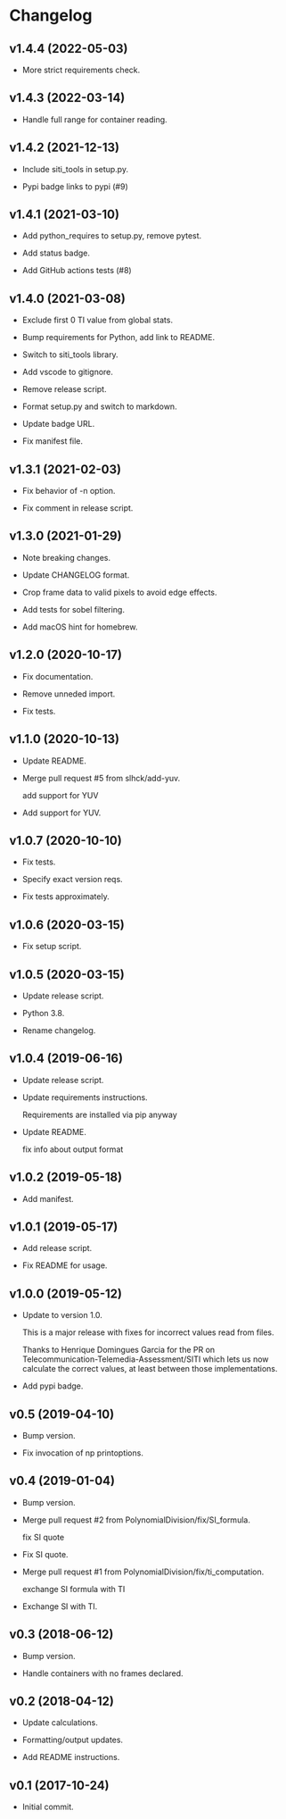 # Changelog


## v1.4.4 (2022-05-03)

* More strict requirements check.


## v1.4.3 (2022-03-14)

* Handle full range for container reading.


## v1.4.2 (2021-12-13)

* Include siti_tools in setup.py.

* Pypi badge links to pypi (#9)


## v1.4.1 (2021-03-10)

* Add python_requires to setup.py, remove pytest.

* Add status badge.

* Add GitHub actions tests (#8)


## v1.4.0 (2021-03-08)

* Exclude first 0 TI value from global stats.

* Bump requirements for Python, add link to README.

* Switch to siti_tools library.

* Add vscode to gitignore.

* Remove release script.

* Format setup.py and switch to markdown.

* Update badge URL.

* Fix manifest file.


## v1.3.1 (2021-02-03)

* Fix behavior of -n option.

* Fix comment in release script.


## v1.3.0 (2021-01-29)

* Note breaking changes.

* Update CHANGELOG format.

* Crop frame data to valid pixels to avoid edge effects.

* Add tests for sobel filtering.

* Add macOS hint for homebrew.


## v1.2.0 (2020-10-17)

* Fix documentation.

* Remove unneded import.

* Fix tests.


## v1.1.0 (2020-10-13)

* Update README.

* Merge pull request #5 from slhck/add-yuv.

  add support for YUV

* Add support for YUV.


## v1.0.7 (2020-10-10)

* Fix tests.

* Specify exact version reqs.

* Fix tests approximately.


## v1.0.6 (2020-03-15)

* Fix setup script.


## v1.0.5 (2020-03-15)

* Update release script.

* Python 3.8.

* Rename changelog.


## v1.0.4 (2019-06-16)

* Update release script.

* Update requirements instructions.

  Requirements are installed via pip anyway

* Update README.

  fix info about output format


## v1.0.2 (2019-05-18)

* Add manifest.


## v1.0.1 (2019-05-17)

* Add release script.

* Fix README for usage.


## v1.0.0 (2019-05-12)

* Update to version 1.0.

  This is a major release with fixes for incorrect values read from files.

  Thanks to Henrique Domingues Garcia for the PR on
  Telecommunication-Telemedia-Assessment/SITI which lets us now calculate the
  correct values, at least between those implementations.

* Add pypi badge.


## v0.5 (2019-04-10)

* Bump version.

* Fix invocation of np printoptions.


## v0.4 (2019-01-04)

* Bump version.

* Merge pull request #2 from PolynomialDivision/fix/SI_formula.

  fix SI quote

* Fix SI quote.

* Merge pull request #1 from PolynomialDivision/fix/ti_computation.

  exchange SI formula with TI

* Exchange SI with TI.


## v0.3 (2018-06-12)

* Bump version.

* Handle containers with no frames declared.


## v0.2 (2018-04-12)

* Update calculations.

* Formatting/output updates.

* Add README instructions.


## v0.1 (2017-10-24)

* Initial commit.


